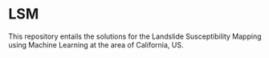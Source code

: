 # LSM
This repository entails the solutions for the Landslide Susceptibility Mapping using Machine Learning at the area of California, US.
